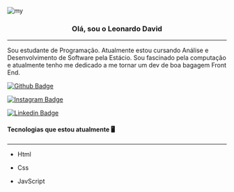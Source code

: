 ![my](https://user-images.githubusercontent.com/104696611/178117839-e49e1295-fb8c-4377-b142-5ec14059d902.gif)



<h3 align="center">Olá, sou o Leonardo David</h3>

---



<p> Sou estudante de Programação. Atualmente estou cursando Análise e Desenvolvimento de Software pela Estácio. Sou fascinado pela computação e atualmente tenho me dedicado a me tornar um dev de boa bagagem Front End.  </p>

[![Github Badge](https://img.shields.io/badge/-Facebook-blue?style=for-the-badge&logo=Facebook&logoColor=white&link=https://github.com/arthurspk)](https://www.facebook.com/Leoodaviid)

[![Instagram Badge](https://img.shields.io/badge/-instagram-red?style=for-the-badge&logo=instagram&logoColor=white&link=https://github.com/arthurspk)](https://instagram.com/leoodaviid?igshid=YmMyMTA2M2Y=) 

[![ Linkedin Badge ](https://img.shields.io/badge/-Linkedin-blue?style=for-the-badge&logo=Linkedin&logoColor=white&link=https://github.com/arthurspk)](https://www.linkedin.com/in/leoodaviid/)

#### Tecnologias que estou atualmente :desktop_computer:
---

- Html

- Css

- JavScript

  
